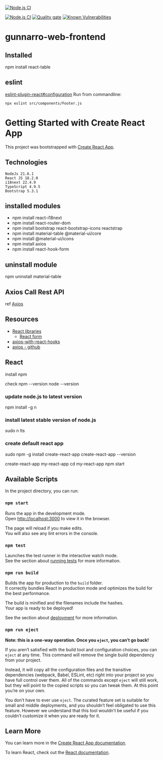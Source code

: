 [![Node.js CI](https://github.com/gunnarro/gunnarro-web-frontend/actions/workflows/node.js.yml/badge.svg)](https://github.com/gunnarro/gunnarro-web-frontend/actions/workflows/node.js.yml)


[![Node.js CI](https://github.com/gunnarro/gunnarro-web-frontend/actions/workflows/node.js.yml/badge.svg)](https://github.com/gunnarro/gunnarro-web-frontend/actions/workflows/node.js.yml)
[![Quality gate](https://sonarcloud.io/api/project_badges/quality_gate?project=gunnarro_gunnarro-web-frontend)](https://sonarcloud.io/summary/new_code?id=gunnarro_gunnarro-web-frontend)
[![Known Vulnerabilities](https://snyk.io/test/github/gunnarro/gunnarro-web-frontend/badge.svg)](https://snyk.io/test/github/gunnarro/gunnarro-web-frontend)
# gunnarro-web-frontend
## Installed
npm install react-table

## eslint

[eslint-plugin-react#configuration](https://github.com/jsx-eslint/eslint-plugin-react#configuration)
Run from commandline:
```
npx eslint src/components/Footer.js
```

# Getting Started with Create React App

This project was bootstrapped with [Create React App](https://github.com/facebook/create-react-app).

## Technologies
    NodeJs 21.6.1
    React JS 18.2.0
    i18next 22.4.9
    TypeScript 4.9.5
    Bootstrap 5.3.1

## installed modules
- npm install react-i18next
- npm install react-router-dom
- npm install bootstrap react-bootstrap-icons reactstrap
- npm install material-table @material-ui/core
- npm install @material-ui/icons
- npm install axios
- npm install react-hook-form

## uninstall module
npm uninstall material-table


## Axios Call Rest API
ref [Axios](https://www.npmjs.com/package/axios)


## Resources
- [React libraries](https://www.robinwieruch.de/react-libraries/)
  - [React form](https://www.robinwieruch.de/react-form/)
- [axios-with-react-hooks](https://blog.openreplay.com/integrating-axios-with-react-hooks/) 
- [axios - github](https://github.com/axios/axios)

## React
install npm

check
npm --version
node --version

### update node.js to latest version
npm install -g n

### install latest stable version of node.js
sudo n lts

### create default react app
sudo npm -g install create-react-app
create-react-app --version

create-react-app my-react-app
cd my-react-app
npm start

## Available Scripts

In the project directory, you can run:

### `npm start`

Runs the app in the development mode.\
Open [http://localhost:3000](http://localhost:3000) to view it in the browser.

The page will reload if you make edits.\
You will also see any lint errors in the console.

### `npm test`

Launches the test runner in the interactive watch mode.\
See the section about [running tests](https://facebook.github.io/create-react-app/docs/running-tests) for more information.

### `npm run build`

Builds the app for production to the `build` folder.\
It correctly bundles React in production mode and optimizes the build for the best performance.

The build is minified and the filenames include the hashes.\
Your app is ready to be deployed!

See the section about [deployment](https://facebook.github.io/create-react-app/docs/deployment) for more information.

### `npm run eject`

**Note: this is a one-way operation. Once you `eject`, you can’t go back!**

If you aren’t satisfied with the build tool and configuration choices, you can `eject` at any time. This command will remove the single build dependency from your project.

Instead, it will copy all the configuration files and the transitive dependencies (webpack, Babel, ESLint, etc) right into your project so you have full control over them. All of the commands except `eject` will still work, but they will point to the copied scripts so you can tweak them. At this point you’re on your own.

You don’t have to ever use `eject`. The curated feature set is suitable for small and middle deployments, and you shouldn’t feel obligated to use this feature. However we understand that this tool wouldn’t be useful if you couldn’t customize it when you are ready for it.

## Learn More

You can learn more in the [Create React App documentation](https://facebook.github.io/create-react-app/docs/getting-started).

To learn React, check out the [React documentation](https://reactjs.org/).
